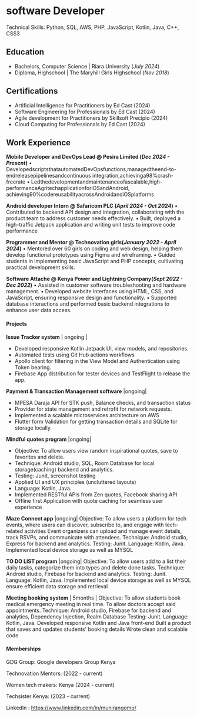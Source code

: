 # software Developer
Technical Skills: Python, SQL, AWS, PHP, JavaScript, Kotlin, Java, C++, CSS3

## Education
- Bachelors, Computer Science | Riara University (_July 2024_)
- Diploma, Highschool | The Maryhill Girls Highschool (_Nov 2018_)

##  Certifications 
-	Artificial Intelligence for Practitioners by Ed Cast (2024)
-	Software Engineering for Professionals by Ed Cast (2024)
-	Agile development for Practitioners by Skillsoft Precipio (2024)
-	Cloud Computing for Professionals by Ed Cast (2024)
  

## Work Experience
**Mobile Developer and DevOps Lead @ Pesira Limited (_Dec 2024 - Present_)**
•	DevelopedscriptsthatautomatedDevOpsfunctions,managedtheend-to-endreleasepipelinesandcontinuous
 integration,achievinga98%crash-freerate
•	Ledthedevelopmentandmaintenanceofascalable,high-performanceAgritechapplicationforiOSandAndroid,
 achieving90%codereusabilityacrossAndroidandiOSplatforms

**Android developer Intern @ Safaricom PLC (_April 2024 - Oct 2024_)**
•	Contributed to backend API design and integration, collaborating with the product team to address customer needs effectively.
•	Built, deployed a high-traffic Jetpack application and writing unit tests to improve code performance

**Programmer and Mentor @ Technovation girls(_January 2022 - April 2024_)**
• Mentored over 60 girls on coding and web design, helping them develop functional prototypes using Figma and wireframing.
• Guided students in implementing basic JavaScript and PHP concepts, cultivating practical development skills.

**Software Attache @ Kenya Power and Lightning Company(_Sept 2022 - Dec 2022_)**
• Assisted in customer software troubleshooting and hardware management.
• Developed website interfaces using HTML, CSS, and JavaScript, ensuring responsive design and functionality.
• Supported database interactions and performed basic backend integrations to enhance user data access.

#### Projects 
**Issue Tracker system**  |  ongoing |
- Developed responsive Kotlin Jetpack UI, view models, and repositories.
- Automated tests using Git Hub actions workflows
- Apollo client for filtering in the View Model and Authentication using Token bearing. 
- Firebase App distribution for tester devices and TestFlight to release the app. 

**Payment & Transaction Management software**  |ongoing|
-	MPESA Daraja API for STK push, Balance checks, and transaction status 
-	Provider for state management and retrofit for network requests.
-	Implemented a scalable microservices architecture on AWS
-	Flutter form Validation for getting transaction details and SQLite for storage locally.

**Mindful quotes program**    |ongoing|
-	Objective: To allow users view random inspirational quotes, save to favorites and delete. 
- Technique: Android studio, SQL, Room Database for local storage(caching) backend and analytics.
- Testing: Junit, screenshot testing
- Applied UI and UX principles (uncluttered layouts)
- Language: Kotlin, Java. 
- Implemented RESTful APIs from Zen quotes, Facebook sharing API 
-	Offline first Application with quote caching for seamless user experience

 **Maze Connect app**   |ongoing|
Objective: To allow users a platform for tech events, where users can discover, subscribe to, and engage with tech-related activities
Event organizers can upload and manage event details, track RSVPs, and communicate with attendees.
Technique: Android studio, Express for backend and analytics.
Testing: Junit. 
Language: Kotlin, Java. 
Implemented local device storage as well as MYSQL 

**TO DO LIST program**   |ongoing|
Objective: To allow users add to a list their daily tasks, categorize them into types and delete done tasks.
Technique: Android studio, Firebase for backend and analytics.
Testing: Junit. 
Language: Kotlin, Java. 
Implemented local device storage as well as MYSQL 
ensure efficient data storage and retrieval 

**Meeting booking system**  | 5months |
Objective: To allow students book medical emergency meeting in real time. To allow doctors accept said appointments.
Technique: Android studio, Firebase for backend and analytics, Dependency Injection, Realm Database
Testing: Junit. 
Language: Kotlin, Java. 
Developed responsive Kotlin and Java front-end
Built a product that saves and updates students' booking details 
Wrote clean and scalable code

#### Memberships 
GDG Group: Google developers Group Kenya 

Technovation Mentors: (2022 - current) 

Women tech makers: Kenya (2024 - current)

Techsister Kenya: (2023 - current) 

LinkedIn : https://www.linkedin.com/in/munirangomo/


